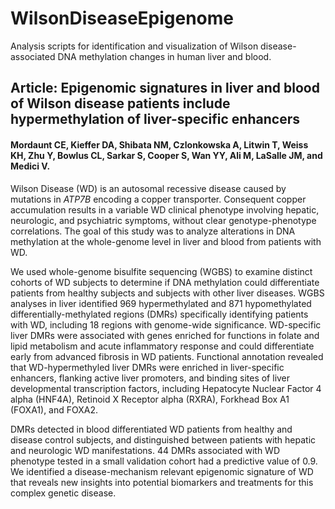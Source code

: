 # WilsonDiseaseEpigenome
Analysis scripts for identification and visualization of Wilson disease-associated DNA methylation changes in human liver and blood.

## Article: Epigenomic signatures in liver and blood of Wilson disease patients include hypermethylation of liver-specific enhancers
#### Mordaunt CE, Kieffer DA, Shibata NM, Czlonkowska A, Litwin T, Weiss KH, Zhu Y, Bowlus CL, Sarkar S, Cooper S, Wan YY, Ali M, LaSalle JM, and Medici V.

Wilson Disease (WD) is an autosomal recessive disease caused by mutations in *ATP7B* encoding a copper transporter. Consequent copper accumulation results in a variable WD clinical phenotype involving hepatic, neurologic, and psychiatric symptoms, without clear genotype-phenotype correlations. The goal of this study was to analyze alterations in DNA methylation at the whole-genome level in liver and blood from patients with WD. 

We used whole-genome bisulfite sequencing (WGBS) to examine distinct cohorts of WD subjects to determine if DNA methylation could differentiate patients from healthy subjects and subjects with other liver diseases. WGBS analyses in liver identified 969 hypermethylated and 871 hypomethylated differentially-methylated regions (DMRs) specifically identifying patients with WD, including 18 regions with genome-wide significance. WD-specific liver DMRs were associated with genes enriched for functions in folate and lipid metabolism and acute inflammatory response and could differentiate early from advanced fibrosis in WD patients. Functional annotation revealed that WD-hypermethyled liver DMRs were enriched in liver-specific enhancers, flanking active liver promoters, and binding sites of liver developmental transcription factors, including Hepatocyte Nuclear Factor 4 alpha (HNF4A), Retinoid X Receptor alpha (RXRA), Forkhead Box A1 (FOXA1), and FOXA2. 

DMRs detected in blood differentiated WD patients from healthy and disease control subjects, and distinguished between patients with hepatic and neurologic WD manifestations. 44 DMRs associated with WD phenotype tested in a small validation cohort had a predictive value of 0.9. We identified a disease-mechanism relevant epigenomic signature of WD that reveals new insights into potential biomarkers and treatments for this complex genetic disease.
